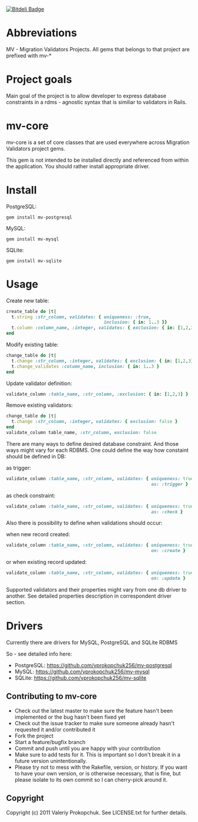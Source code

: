 [![Bitdeli Badge](https://d2weczhvl823v0.cloudfront.net/vprokopchuk256/mv-core/trend.png)](https://bitdeli.com/free "Bitdeli Badge")

# Abbreviations

MV - Migration Validators Projects. All gems that belongs to that project are prefixed with mv-*

# Project goals

Main goal of the project is to allow developer to express database constraints in a rdms - agnostic syntax that is similiar to validators in Rails.  

# mv-core

mv-core is a set of core classes that are used everywhere across Migration Validators project gems. 

This gem is not intended to be installed directly and referenced from within the application. You should rather install appropriate driver. 

# Install

  PostgreSQL:

  ```
  gem install mv-postgresql
  ```

  MySQL:

  ```
  gem install mv-mysql
  ```

  SQLite: 

  ```
  gem install mv-sqlite
  ```
 
# Usage

  Create new table:

  ```ruby
  create_table do |t|
    t.string :str_column, validates: { uniqueness: :true, 
                                       inclusion: { in: 1..3 }}
    t.column :column_name, :integer, validates: { exclusion: { in: [1,2,3]}}
  end
  ```

  Modify existing table: 
  
  ```ruby
  change_table do |t|
    t.change :str_column, :integer, validates: { exclusion: { in: [1,2,3] }}
    t.change_validates :column_name, inclusion: { in: 1..3 }
  end
  ```

  Update validator definition: 

  ```ruby
  validate_column :table_name, :str_column, :exclusion: { in: [1,2,3] }
  ```

  Remove existing validators: 

  ```ruby
  change_table do |t|
    t.change :str_column, :integer, validates: { exclusion: false }
  end
  validate_column table_name, :str_column, exclusion: false
  ```

 There are many ways to define desired database constraint. And those ways might vary for each RDBMS. One could define the way how constaint should be 
 defined in DB: 

  as trigger:

  ```ruby
  validate_column :table_name, :str_column, validates: { uniqueness: true, 
                                                         as: :trigger }
  ```

  as check constraint:

  ```ruby
  validate_column :table_name, :str_column, validates: { uniqueness: true, 
                                                         as: :check }
  ```

  Also there is possibility to define when validations should occur: 

  when new record created: 

  ```ruby
  validate_column :table_name, :str_column, validates: { uniqueness: true, 
                                                         on: :create }
  ```

  or when existing record updated:

  ```ruby
  validate_column :table_name, :str_column, validates: { uniqueness: true, 
                                                         on: :update }
  ```

  Supported validators and their properties might vary from one db driver to another. See detailed properties description in correspondent driver section.  

# Drivers

Currently there are drivers for MySQL, PostgreSQL and SQLite RDBMS

So - see detailed info here: 

* PostgreSQL: https://github.com/vprokopchuk256/mv-postgresql
* MySQL: https://github.com/vprokopchuk256/mv-mysql
* SQLite: https://github.com/vprokopchuk256/mv-sqlite

## Contributing to mv-core
 
* Check out the latest master to make sure the feature hasn't been implemented or the bug hasn't been fixed yet
* Check out the issue tracker to make sure someone already hasn't requested it and/or contributed it
* Fork the project
* Start a feature/bugfix branch
* Commit and push until you are happy with your contribution
* Make sure to add tests for it. This is important so I don't break it in a future version unintentionally.
* Please try not to mess with the Rakefile, version, or history. If you want to have your own version, or is otherwise necessary, that is fine, but please isolate to its own commit so I can cherry-pick around it.

## Copyright

Copyright (c) 2011 Valeriy Prokopchuk. See LICENSE.txt for
further details.

